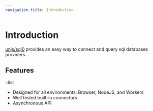 ```yaml
---
navigation.title: Introduction
---
```


# Introduction

[unjs/sql0](https://github.com/unjs/sql0) provides an easy way to connect and query sql databases providers.

## Features

::list

- Designed for all environments: Browser, NodeJS, and Workers
- Well tested built-in connectors
- Asynchronous API
